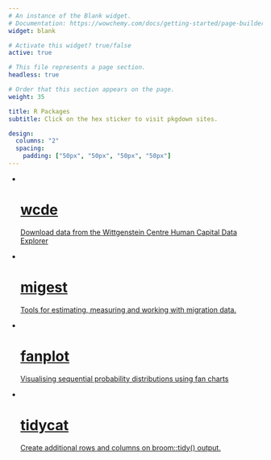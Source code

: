 ```yaml
---
# An instance of the Blank widget.
# Documentation: https://wowchemy.com/docs/getting-started/page-builder/
widget: blank

# Activate this widget? true/false
active: true

# This file represents a page section.
headless: true

# Order that this section appears on the page.
weight: 35

title: R Packages
subtitle: Click on the hex sticker to visit pkgdown sites.

design:
  columns: "2"
  spacing:
    padding: ["50px", "50px", "50px", "50px"]
---
```


<!-- 
1. Place hex sticker image in the /static/media folder
2. Fill in the list item template below for each hex sticker and insert within hexGrid list below 
<li class="hex">
  <div class="hexIn">
    <a class="hexLink" href=" ***insert link to package*** ">
      <img src=" *** insert link to hex sticker *** " alt="" />
      <h1> *** insert package name *** </h1>
      <p> *** insert short package description *** </p>
    </a>
  </div>
</li>
3. Place hexagons.css into /static/css folder and customize
4. Add package to config/_default/menus.yaml
-->


<link rel="stylesheet" type="text/css" href="/css/hexagons.css">

<ul id="hexGrid">
  <li class="hex">
    <div class="hexIn">
      <a class="hexLink" href="https://guyabel.github.io/wcde/">
        <img src="/media/hex_wcde.png" alt="" />
        <h1>wcde</h1>
        <p>Download data from the Wittgenstein Centre Human Capital Data Explorer</p>
      </a>
    </div>
  </li>
  <li class="hex">
    <div class="hexIn">
      <a class="hexLink" href="https://guyabel.github.io/migest/">
        <img src="/media/hex_migest.png" alt="" />
        <h1>migest</h1>
        <p>Tools for estimating, measuring and working with migration data.</p>
      </a>
    </div>
  </li>
  <li class="hex">
    <div class="hexIn">
      <a class="hexLink" href="https://guyabel.github.io/fanplot/">
        <img src="/media/hex_fanplot.png" alt="" />
        <h1>fanplot</h1>
        <p>Visualising sequential probability distributions using fan charts</p>
      </a>
    </div>
  </li>
  <li class="hex">
    <div class="hexIn">
      <a class="hexLink" href="https://guyabel.github.io/tidycat/">
        <img src="/media/hex_tidycat.png" alt="" />
        <h1>tidycat</h1>
        <p>Create additional rows and columns on broom::tidy() output. </p>
      </a>
    </div>
  </li>
</ul>